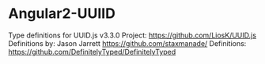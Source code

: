 # Angular2-UUIID

Type definitions for UUID.js v3.3.0
Project: https://github.com/LiosK/UUID.js
Definitions by: Jason Jarrett <https://github.com/staxmanade/>
Definitions: https://github.com/DefinitelyTyped/DefinitelyTyped
